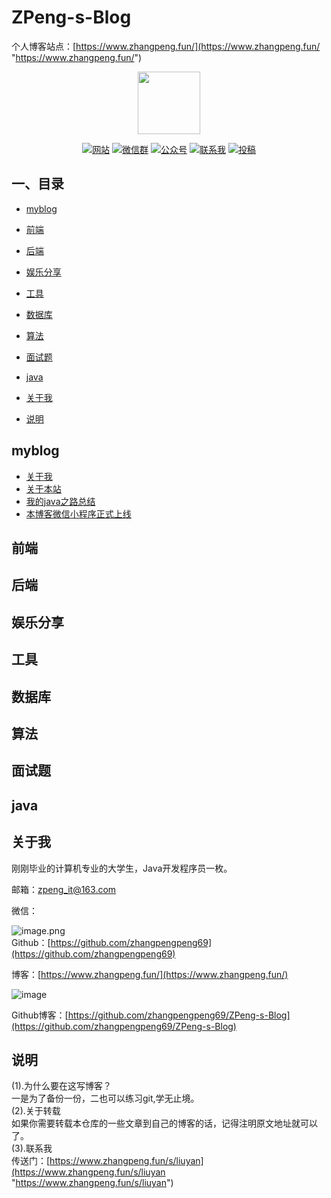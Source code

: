 # ZPeng-s-Blog

个人博客站点：[https://www.zhangpeng.fun/](https://www.zhangpeng.fun/ "https://www.zhangpeng.fun/")

<p align="center">
<a href="https://www.zhangpeng.fun/" target="_blank">
	<img src="https://github.com/zhangpengpeng69/ZPeng-s-Blog/blob/master/images/readme/timg.jpg" width="100"/>
</a>
</p>




<p align="center">
  <a href="https://www.zhangpeng.fun/"><img src="https://img.shields.io/badge/myblog-进入-brightgreen.svg" alt="网站"></a>
  <a href="https://www.zhangpeng.fun/s/liuyan"><img src="https://img.shields.io/badge/小程序-点击-blue.svg" alt="微信群"></a>
  <a href="https://www.zhangpeng.fun/s/liuyan"><img src="https://img.shields.io/badge/%E5%85%AC%E4%BC%97%E5%8F%B7-点击-lightgrey.svg" alt="公众号"></a>
  <a href="https://www.zhangpeng.fun/s/liuyan"><img src="https://img.shields.io/badge/联系我-点击-important.svg" alt="联系我"></a>
  <a href="https://www.zhangpeng.fun/s/liuyan"><img src="https://img.shields.io/badge/other-进入-critical.svg" alt="投稿"></a>
</p>

## 一、目录


- [myblog](#myblog)
   
- [前端](#前端)

- [后端](#后端)
 
- [娱乐分享](#娱乐分享)

- [工具](#工具)

- [数据库](#数据库)

- [算法](#算法)

- [面试题](#面试题)

- [java](#java)

- [关于我](#关于我)

- [说明](#说明)


## myblog

* [关于我](myblog/关于我.md)
* [关于本站](myblog/关于本站.md)
* [我的java之路总结](myblog/我的java之路总结.md)
* [本博客微信小程序正式上线](myblog/本博客微信小程序正式上线.md)
## 前端

## 后端

## 娱乐分享

## 工具

## 数据库

## 算法

## 面试题

## java


## 关于我

刚刚毕业的计算机专业的大学生，Java开发程序员一枚。<br/>

邮箱：zpeng_it@163.com<br/>

微信：

![image.png](https://www.zhangpeng.fun/upload/2020/04/image-d0b96c5b99304fda9bc3fb49ed8b33d2.png)<br/>
Github：[https://github.com/zhangpengpeng69](https://github.com/zhangpengpeng69)<br/>

博客：[https://www.zhangpeng.fun/](https://www.zhangpeng.fun/)<br/>

![image](https://github.com/zhangpengpeng69/ZPeng-s-Blog/blob/master/images/readme/%E5%8D%9A%E5%AE%A2%E7%95%8C%E9%9D%A2.png)

Github博客：[https://github.com/zhangpengpeng69/ZPeng-s-Blog](https://github.com/zhangpengpeng69/ZPeng-s-Blog)<br/>

## 说明
(1).为什么要在这写博客？<br/>
一是为了备份一份，二也可以练习git,学无止境。<br/>
(2).关于转载<br/>
如果你需要转载本仓库的一些文章到自己的博客的话，记得注明原文地址就可以了。<br/>
(3).联系我<br/>
传送门：[https://www.zhangpeng.fun/s/liuyan](https://www.zhangpeng.fun/s/liuyan "https://www.zhangpeng.fun/s/liuyan")